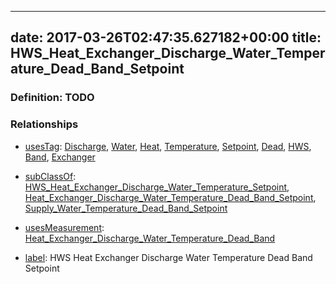 
---
date: 2017-03-26T02:47:35.627182+00:00
title: HWS_Heat_Exchanger_Discharge_Water_Temperature_Dead_Band_Setpoint
---
### Definition: TODO

### Relationships

* [usesTag](https://brickschema.org/schema/1.0/BrickFrame#usesTag): [Discharge](https://brickschema.org/schema/1.0/BrickTag#Discharge), [Water](https://brickschema.org/schema/1.0/BrickTag#Water), [Heat](https://brickschema.org/schema/1.0/BrickTag#Heat), [Temperature](https://brickschema.org/schema/1.0/BrickTag#Temperature), [Setpoint](https://brickschema.org/schema/1.0/BrickTag#Setpoint), [Dead](https://brickschema.org/schema/1.0/BrickTag#Dead), [HWS](https://brickschema.org/schema/1.0/BrickTag#HWS), [Band](https://brickschema.org/schema/1.0/BrickTag#Band), [Exchanger](https://brickschema.org/schema/1.0/BrickTag#Exchanger)

* [subClassOf](http://www.w3.org/2000/01/rdf-schema#subClassOf): [HWS_Heat_Exchanger_Discharge_Water_Temperature_Setpoint](https://brickschema.org/schema/1.0/Brick#HWS_Heat_Exchanger_Discharge_Water_Temperature_Setpoint), [Heat_Exchanger_Discharge_Water_Temperature_Dead_Band_Setpoint](https://brickschema.org/schema/1.0/Brick#Heat_Exchanger_Discharge_Water_Temperature_Dead_Band_Setpoint), [Supply_Water_Temperature_Dead_Band_Setpoint](https://brickschema.org/schema/1.0/Brick#Supply_Water_Temperature_Dead_Band_Setpoint)

* [usesMeasurement](https://brickschema.org/schema/1.0/BrickFrame#usesMeasurement): [Heat_Exchanger_Discharge_Water_Temperature_Dead_Band](https://brickschema.org/schema/1.0/Brick#Heat_Exchanger_Discharge_Water_Temperature_Dead_Band)

* [label](http://www.w3.org/2000/01/rdf-schema#label): HWS Heat Exchanger Discharge Water Temperature Dead Band Setpoint
